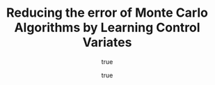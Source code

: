 ---
arxiv: 1606.02261
author:
- family: Tracey
  given: Brendan
  institute: MIT, Santa Fe Institute
- family: Wolpert
  given: David
  institute: Santa Fe Institute, ASU
layout: refuses
section: pre
title: Reducing the error of Monte Carlo Algorithms by Learning Control Variates
---